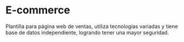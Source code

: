 # E-commerce

Plantilla para página web de ventas, utiliza tecnologías variadas y tiene base de datos independiente, logrando tener una mayor seguridad.
